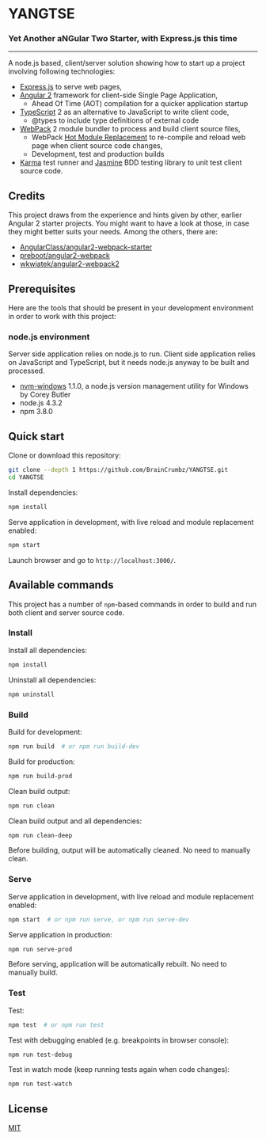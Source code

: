 # YANGTSE

### Yet Another aNGular Two Starter, with Express.js this time

---

A node.js based, client/server solution showing how to start up a project involving following technologies:

* [Express.js](http://expressjs.com/) to serve web pages,
* [Angular 2](https://angular.io/) framework for client-side Single Page Application,
  - Ahead Of Time (AOT) compilation for a quicker application startup
* [TypeScript](http://www.typescriptlang.org/) 2 as an alternative to JavaScript to write client code,
  - @types to include type definitions of external code
* [WebPack](https://webpack.github.io/) 2 module bundler to process and build client source files,
  - WebPack [Hot Module Replacement](https://webpack.github.io/docs/hot-module-replacement.html) to
re-compile and reload web page when client source code changes,
  - Development, test and production builds
* [Karma](https://karma-runner.github.io) test runner and [Jasmine](http://jasmine.github.io/) BDD
testing library to unit test client source code.

## Credits

This project draws from the experience and hints given by other, earlier Angular 2 starter projects.
You might want to have a look at those, in case they might better suits your needs. Among the others, there are:

* [AngularClass/angular2-webpack-starter](https://github.com/AngularClass/angular2-webpack-starter)
* [preboot/angular2-webpack](https://github.com/preboot/angular2-webpack)
* [wkwiatek/angular2-webpack2](https://github.com/wkwiatek/angular2-webpack2)

## Prerequisites

Here are the tools that should be present in your development environment in order to work with this project:

### node.js environment

Server side application relies on node.js to run. Client side application relies on JavaScript and TypeScript,
but it needs node.js anyway to be built and processed.

* [nvm-windows](https://github.com/coreybutler/nvm-windows) 1.1.0, a node.js version management utility for Windows by Corey Butler
* node.js 4.3.2
* npm 3.8.0

## Quick start

Clone or download this repository:

~~~bash
git clone --depth 1 https://github.com/BrainCrumbz/YANGTSE.git
cd YANGTSE
~~~

Install dependencies:

~~~bash
npm install
~~~

Serve application in development, with live reload and module replacement enabled:

~~~bash
npm start
~~~

Launch browser and go to `http://localhost:3000/`.

## Available commands

This project has a number of `npm`-based commands in order to build and run both client and server
source code.

### Install

Install all dependencies:

~~~bash
npm install
~~~

Uninstall all dependencies:

~~~bash
npm uninstall
~~~

### Build

Build for development:

~~~bash
npm run build  # or npm run build-dev
~~~

Build for production:

~~~bash
npm run build-prod
~~~

Clean build output:

~~~bash
npm run clean
~~~

Clean build output and all dependencies:

~~~bash
npm run clean-deep
~~~

Before building, output will be automatically cleaned. No need to manually clean.

### Serve

Serve application in development, with live reload and module replacement enabled:

~~~bash
npm start  # or npm run serve, or npm run serve-dev
~~~

Serve application in production:

~~~bash
npm run serve-prod
~~~

Before serving, application will be automatically rebuilt. No need to manually build.

### Test

Test:

~~~bash
npm test  # or npm run test
~~~

Test with debugging enabled (e.g. breakpoints in browser console):

~~~bash
npm run test-debug
~~~

Test in watch mode (keep running tests again when code changes):

~~~bash
npm run test-watch
~~~

## License

[MIT](LICENSE)
